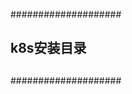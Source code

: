 ####################
##    		  ##
##   k8s安装目录  ##   
## 		  ##
##                ##
####################
  
